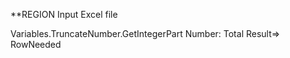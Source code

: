**REGION Input Excel file

Variables.TruncateNumber.GetIntegerPart Number: Total Result=> RowNeeded
